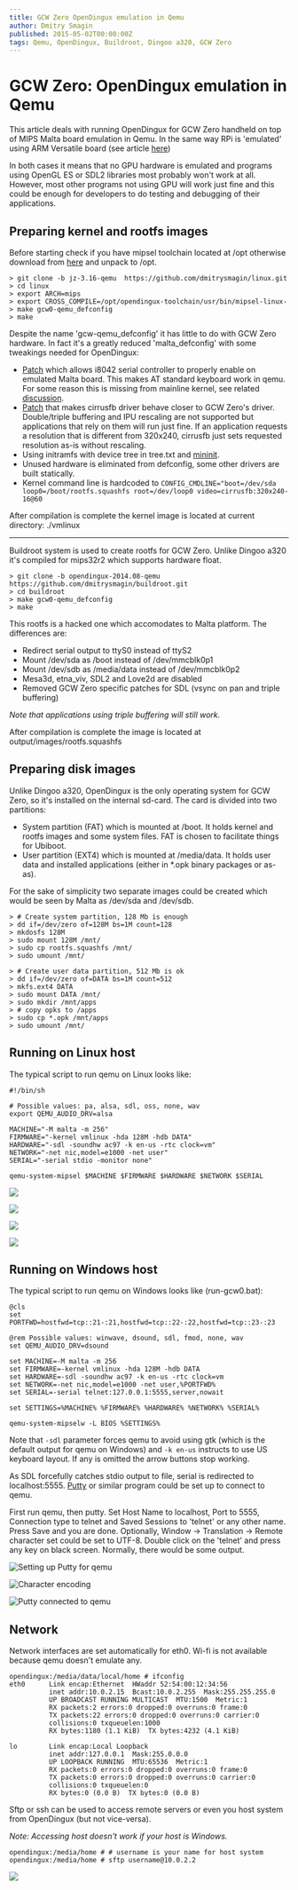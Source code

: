 ```yaml
---
title: GCW Zero OpenDingux emulation in Qemu
author: Dmitry Smagin
published: 2015-05-02T00:00:00Z
tags: Qemu, OpenDingux, Buildroot, Dingoo a320, GCW Zero
---
```


# GCW Zero: OpenDingux emulation in Qemu

This article deals with running OpenDingux for GCW Zero handheld on top of
MIPS Malta board emulation in Qemu.
In the same way RPi is 'emulated' using ARM Versatile board (see article
[here](https://www.raspberrypi.org/forums/viewtopic.php?f=29&t=37386))

In both cases it means that no GPU hardware is emulated and programs using
OpenGL ES or SDL2 libraries most probably won't work at all. However, most
other programs not using GPU will work just fine and this could be enough
for developers to do testing and debugging of their applications.

## Preparing kernel and rootfs images

Before starting check if you have mipsel toolchain located
at /opt otherwise download from
[here](http://www.treewalker.org/opendingux/opendingux-toolchain.2012-06-16.tar.bz2)
and unpack to /opt.

```
> git clone -b jz-3.16-qemu  https://github.com/dmitrysmagin/linux.git
> cd linux
> export ARCH=mips
> export CROSS_COMPILE=/opt/opendingux-toolchain/usr/bin/mipsel-linux-
> make gcw0-qemu_defconfig
> make
```

Despite the name 'gcw-qemu_defconfig' it has little to do with GCW Zero
hardware. In fact it's a greatly reduced 'malta_defconfig' with some
tweakings needed for OpenDingux:

- [Patch](https://github.com/dmitrysmagin/linux-gcw0/commit/0a2b8cb9e20354821c4830b1116d0dfb87afa8e1)
  which allows i8042 serial controller to properly enable on emulated
  Malta board. This makes AT standard keyboard work in qemu.
  For some reason this is missing from mainline kernel, see related
  [discussion](http://patchwork.linux-mips.org/patch/6419/).  
- [Patch](https://github.com/dmitrysmagin/linux-gcw0/commit/b3570be20f77fad5da056c68ed9379fb59997e40)
  that makes cirrusfb driver behave closer to GCW Zero's driver.
  Double/triple buffering and IPU rescaling are not supported but
  applications that rely on them will run just fine. If an application
  requests a resolution that is different from 320x240, cirrusfb
  just sets requested resolution as-is without rescaling.  
- Using initramfs with device tree in tree.txt and
  [mininit](https://github.com/pcercuei/mininit).  
- Unused hardware is eliminated from defconfig, some other drivers are
  built statically.
- Kernel command line is hardcoded to `CONFIG_CMDLINE="boot=/dev/sda
  loop0=/boot/rootfs.squashfs root=/dev/loop0 video=cirrusfb:320x240-16@60`

After compilation is complete the kernel image is located at current
directory: ./vmlinux

* * *

Buildroot system is used to create rootfs for GCW Zero. Unlike Dingoo a320
it's compiled for mips32r2 which supports hardware float.


```
> git clone -b opendingux-2014.08-qemu https://github.com/dmitrysmagin/buildroot.git
> cd buildroot
> make gcw0-qemu_defconfig
> make
```

This rootfs is a hacked one which accomodates to Malta platform. The
differences are:

* Redirect serial output to ttyS0 instead of ttyS2
* Mount /dev/sda as /boot instead of /dev/mmcblk0p1
* Mount /dev/sdb as /media/data instead of /dev/mmcblk0p2
* Mesa3d, etna_viv, SDL2 and Love2d are disabled
* Removed GCW Zero specific patches for SDL (vsync on pan
  and triple buffering)

*Note that applications using triple buffering will still work.*

After compilation is complete the image is located at
output/images/rootfs.squashfs

## Preparing disk images

Unlike Dingoo a320, OpenDingux is the only operating system for GCW Zero, so
it's installed on the internal sd-card. The card is divided into two
partitions:

* System partition (FAT) which is mounted at /boot. It holds kernel and
  rootfs images and some system files. FAT is chosen to facilitate things
  for Ubiboot.
* User partition (EXT4) which is mounted at /media/data. It holds user
  data and installed applications (either in \*.opk binary packages or as-as).

For the sake of simplicity two separate images could be created which would
be seen by Malta as /dev/sda and /dev/sdb.

```
> # Create system partition, 128 Mb is enough
> dd if=/dev/zero of=128M bs=1M count=128
> mkdosfs 128M
> sudo mount 128M /mnt/
> sudo cp rootfs.squashfs /mnt/
> sudo umount /mnt/

> # Create user data partition, 512 Mb is ok
> dd if=/dev/zero of=DATA bs=1M count=512
> mkfs.ext4 DATA
> sudo mount DATA /mnt/
> sudo mkdir /mnt/apps
> # copy opks to /apps
> sudo cp *.opk /mnt/apps
> sudo umount /mnt/

```

## Running on Linux host

The typical script to run qemu on Linux looks like:

```
#!/bin/sh

# Possible values: pa, alsa, sdl, oss, none, wav
export QEMU_AUDIO_DRV=alsa

MACHINE="-M malta -m 256"
FIRMWARE="-kernel vmlinux -hda 128M -hdb DATA"
HARDWARE="-sdl -soundhw ac97 -k en-us -rtc clock=vm"
NETWORK="-net nic,model=e1000 -net user"
SERIAL="-serial stdio -monitor none"

qemu-system-mipsel $MACHINE $FIRMWARE $HARDWARE $NETWORK $SERIAL
```

![](/files/2015-05-02-gcw0-qemu/qemu-gcw0-01.png)

![](/files/2015-05-02-gcw0-qemu/qemu-gcw0-02.png)

![](/files/2015-05-02-gcw0-qemu/qemu-gcw0-03.png)

![](/files/2015-05-02-gcw0-qemu/qemu-gcw0-07.png)

## Running on Windows host

The typical script to run qemu on Windows looks like (run-gcw0.bat):

```
@cls
set PORTFWD=hostfwd=tcp::21-:21,hostfwd=tcp::22-:22,hostfwd=tcp::23-:23

@rem Possible values: winwave, dsound, sdl, fmod, none, wav
set QEMU_AUDIO_DRV=dsound

set MACHINE=-M malta -m 256
set FIRMWARE=-kernel vmlinux -hda 128M -hdb DATA
set HARDWARE=-sdl -soundhw ac97 -k en-us -rtc clock=vm
set NETWORK=-net nic,model=e1000 -net user,%PORTFWD%
set SERIAL=-serial telnet:127.0.0.1:5555,server,nowait

set SETTINGS=%MACHINE% %FIRMWARE% %HARDWARE% %NETWORK% %SERIAL%

qemu-system-mipselw -L BIOS %SETTINGS%
```

Note that `-sdl` parameter forces qemu to avoid using gtk (which is the
default output for qemu on Windows) and `-k en-us` instructs to use US
keyboard layout. If any is omitted the arrow buttons stop working.

As SDL forcefully catches stdio output to file, serial is redirected to
localhost:5555.
[Putty](http://the.earth.li/~sgtatham/putty/latest/x86/putty.exe) or similar
program could be set up to connect to qemu.

First run qemu, then putty. Set Host Name to localhost, Port to 5555, Connection type
to telnet and Saved Sessions to 'telnet' or any other name. Press Save and you are done.
Optionally, Window -> Translation -> Remote character set could be set to UTF-8.
Double click on the 'telnet' and press any key on black screen.
Normally, there would be some output.

![Setting up Putty for qemu](/files/2015-04-23-opendingux-qemu/qemu-win3.png)

![Character encoding](/files/2015-04-23-opendingux-qemu/qemu-win4.png)

![Putty connected to qemu](/files/2015-04-23-opendingux-qemu/qemu-win5.png)

## Network

Network interfaces are set automatically for eth0. Wi-fi is not available
because qemu doesn't emulate any.

```
opendingux:/media/data/local/home # ifconfig
eth0      Link encap:Ethernet  HWaddr 52:54:00:12:34:56  
          inet addr:10.0.2.15  Bcast:10.0.2.255  Mask:255.255.255.0
          UP BROADCAST RUNNING MULTICAST  MTU:1500  Metric:1
          RX packets:2 errors:0 dropped:0 overruns:0 frame:0
          TX packets:22 errors:0 dropped:0 overruns:0 carrier:0
          collisions:0 txqueuelen:1000 
          RX bytes:1180 (1.1 KiB)  TX bytes:4232 (4.1 KiB)

lo        Link encap:Local Loopback  
          inet addr:127.0.0.1  Mask:255.0.0.0
          UP LOOPBACK RUNNING  MTU:65536  Metric:1
          RX packets:0 errors:0 dropped:0 overruns:0 frame:0
          TX packets:0 errors:0 dropped:0 overruns:0 carrier:0
          collisions:0 txqueuelen:0 
          RX bytes:0 (0.0 B)  TX bytes:0 (0.0 B)
```

Sftp or ssh can be used to access remote servers or even you host
system from OpenDingux (but not vice-versa).

*Note: Accessing host doesn't work if your host is Windows.*

```
opendingux:/media/home # # username is your name for host system
opendingux:/media/home # sftp username@10.0.2.2
```

![](/files/2015-05-02-gcw0-qemu/qemu-gcw0-04.png)


